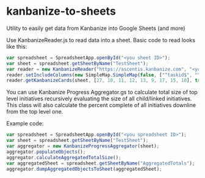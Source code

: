 # kanbanize-to-sheets
Utility to easily get data from Kanbanize into Google Sheets (and more)

Use KanbanizeReader.js to read data into a sheet.
Basic code to read looks like this:

```javascript
var spreadsheet = SpreadsheetApp.openById("<you sheet ID>");
var sheet = spreadsheet.getSheetByName("TestSheet");
var reader = new KanbanizeReader("https://ascentis.kanbanize.com", "<your Kanbanize API key>"); 
reader.setIncludeColumns(new SimpleMap.SimpleMap(false, ["^taskid$", "^assignee$", "^title$", "^type$", "^workflow$", "^columnid$", "^size$", "People", "Schedule", "^links\.(child|parent|related|predecessor|successor)$", "^links\.linksData\.[0-9]+\.(linktype|taskid|linkedid|(tdetails\.(size|columnid)))"]));
reader.getKanbanizeCards(sheet, [27, 10, 11, 12, 13, 9, 17, 15, 18], true);
```

You can use Kanbanize Progress Aggregator.gs to calculate total size of top level initiatives recursively evaluating the size of all child/linked initiatives. This class will also calculate the percent complete of all initiatives downline from the top level one.

Example code:

```javascript
var spreadsheet = SpreadsheetApp.openById("<you spreadsheet ID>"); 
var sheet = spreadsheet.getSheetByName("TestSheet");
var aggregator = new KanbanizeProgressAggregator(sheet);
aggregator.populateObjects();
aggregator.calculateAggregatedTotalSize();
var aggregatedSheet = spreadsheet.getSheetByName("AggregatedTotals");
aggregator.dumpAggregatedObjectsToSheet(aggregatedSheet);
```



